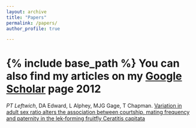 ```yaml
---
layout: archive
title: "Papers"
permalink: /papers/
author_profile: true

---
```


{% include base_path %}
  You can also find my articles on my [Google Scholar](https://scholar.google.com/citations?user=5-qU7lkAAAAJ&hl=en) page
2012
======

*PT Leftwich*, DA Edward, L Alphey, MJG Gage, T Chapman. [Variation in adult sex ratio alters the association between courtship, mating frequency and paternity in the lek‐forming fruitfly Ceratitis capitata](https://onlinelibrary.wiley.com/doi/pdf/10.1111/j.1420-9101.2012.02556.x)
<script type='text/javascript' src='https://d1bxh8uas1mnw7.cloudfront.net/assets/embed.js'></script>

<div data-badge-popover="right" data-badge-type="medium-donut" data-doi="https://doi.org/10.1111/eva.12280" data-hide-no-mentions="true" class="altmetric-embed"></div>
